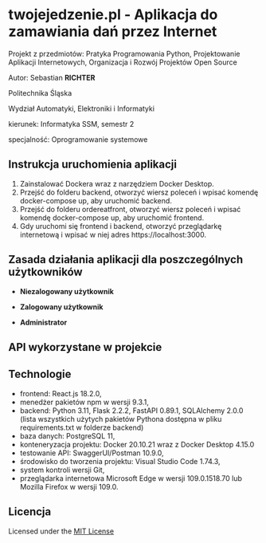 # twojejedzenie.pl - Aplikacja do zamawiania dań przez Internet

Projekt z przedmiotów: Pratyka Programowania Python, Projektowanie Aplikacji Internetowych, Organizacja i Rozwój Projektów Open Source

Autor: Sebastian **RICHTER**

Politechnika Śląska

Wydział Automatyki, Elektroniki i Informatyki

kierunek: Informatyka SSM, semestr 2

specjalność: Oprogramowanie systemowe

## Instrukcja uruchomienia aplikacji

1. Zainstalować Dockera wraz z narzędziem Docker Desktop.
2. Przejść do folderu backend, otworzyć wiersz poleceń i wpisać komendę docker-compose up, aby uruchomić backend.
3. Przejść do folderu ordereatfront, otworzyć wiersz poleceń i wpisać komendę docker-compose up, aby uruchomić frontend.
4. Gdy uruchomi się frontend i backend, otworzyć przeglądarkę internetową i wpisać w niej adres https://localhost:3000.

## Zasada działania aplikacji dla poszczególnych użytkowników

- **Niezalogowany użytkownik**

- **Zalogowany użytkownik**

- **Administrator**

## API wykorzystane w projekcie

## Technologie

- frontend: React.js 18.2.0,
- menedżer pakietów npm w wersji 9.3.1,
- backend: Python 3.11, Flask 2.2.2, FastAPI 0.89.1, SQLAlchemy 2.0.0
  (lista wszystkich użytych pakietów Pythona dostępna w pliku requirements.txt w folderze backend)
- baza danych: PostgreSQL 11,
- konteneryzacja projektu: Docker 20.10.21 wraz z Docker Desktop 4.15.0
- testowanie API: SwaggerUI/Postman 10.9.0,
- środowisko do tworzenia projektu: Visual Studio Code 1.74.3,
- system kontroli wersji Git,
- przeglądarka internetowa Microsoft Edge w wersji 109.0.1518.70 lub Mozilla Firefox w wersji 109.0.

## Licencja

Licensed under the [MIT License](LICENSE)
